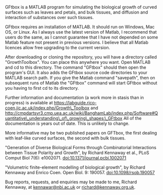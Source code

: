 GFtbox is a MATLAB program for simulating the
biological growth of curved surfaces such as leaves and petals, and bulk
tissues, and diffusion and interaction of substances over such tissues.

GFtbox requires an installation of MATLAB. It
should run on Windows, Mac OS, or Linux. As I always use the latest version
of Matlab, I recommend that users do the same, as I cannot guarantee
that I have not depended on some Matlab feature not present in previous
versions. I believe that all Matlab licences allow free upgrading to the
current version.

After downloading or cloning the repository, you will have a
directory called "GrowthToolbox".  You can place this anywhere you want.
Open MATLAB and cd to this directory.  The command "GFtbox" should then
open the program's GUI. It also adds the GFtbox source code directories
to your MATLAB search path.  If you give the Matlab command "savepath",
then on subsequent runs of Matlab the "GFtbox" command will start GFtbox
without you having to first cd to its directory.

Further information and documentation (a work more in stasis than in
progress) is available at
https://labguide.rico-coen.jic.ac.uk/index.php/Growth\_Toolbox
and
http://cmpdartsvr3.cmp.uea.ac.uk/wiki/BanghamLab/index.php/Software#Quantitative\_understanding\_of\_growing\_shapes:\_GFtbox
All of the documentation is years out of date. This is unlikely to change.

More informative may be two published papers on GFTbox, the first dealing with leaf-like curved surfaces, the second with bulk tissues.

"Generation of Diverse Biological Forms through Combinatorial Interactions between Tissue Polarity and Growth", by Richard Kennaway et al., PLoS Comput Biol 7(6): e1002071. [doi:10.1371/journal.pcbi.1002071](doi.org://10.1371/journal.pcbi.1002071)

"Volumetric finite-element modelling of biological growth", by Richard Kennaway and Enrico Coen. Open Biol. 9: 190057. [doi:10.1098/rsob.190057](http://dx.doi.org/10.1098/rsob.190057)

Bug reports, requests, and enquiries may be made to me, Richard Kennaway,
at kennawar@nbi.ac.uk or richard@kennaway.org.uk.

